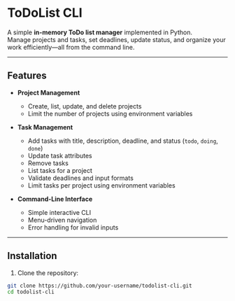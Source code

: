 # ToDoList CLI

A simple **in-memory ToDo list manager** implemented in Python.  
Manage projects and tasks, set deadlines, update status, and organize your work efficiently—all from the command line.

---

## Features

- **Project Management**
  - Create, list, update, and delete projects
  - Limit the number of projects using environment variables

- **Task Management**
  - Add tasks with title, description, deadline, and status (`todo`, `doing`, `done`)
  - Update task attributes
  - Remove tasks
  - List tasks for a project
  - Validate deadlines and input formats
  - Limit tasks per project using environment variables

- **Command-Line Interface**
  - Simple interactive CLI
  - Menu-driven navigation
  - Error handling for invalid inputs

---

## Installation

1. Clone the repository:

```bash
git clone https://github.com/your-username/todolist-cli.git
cd todolist-cli
